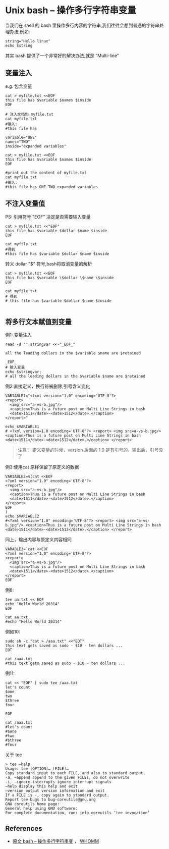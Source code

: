 # Unix bash – 操作多行字符串变量

当我们在 shell 的 bash 里操作多行内容的字符串,我们往往会想到普通的字符串处理办法 例如:

```text
string="Hello linux"
echo $string
```

其实 bash 提供了一个非常好的解决办法,就是 “Multi-line”

## 变量注入

e.g. 包含变量

```text
cat > myfile.txt <<EOF
this file has $variable $names $inside
EOF

# 注入文档到 myfile.txt
cat myfile.txt
#输入:
#this file has

variable="ONE"
names="TWO"
inside="expanded variables"

cat > myfile.txt <<EOF
this file has $variable $names $inside
EOF

#print out the content of myfile.txt
cat myfile.txt
#输入:
#this file has ONE TWO expanded variables
```

## 不注入变量值

PS: 引用符号 "EOF" 决定是否需要输入变量

```text
cat > myfile.txt <<"EOF"
this file has $variable $dollar $name $inside
EOF

cat myfile.txt
#得到
#this file has $variable $dollar $name $inside
```

转义 dollar "$" 符号,bash将取消变量的解析

```text
cat > myfile.txt <<EOF
this file has $variable \$dollar \$name \$inside
EOF

cat myfile.txt
# 得到
# this file has $variable $dollar $name $inside


```

## 将多行文本赋值到变量

例1: 变量注入

```text
read -d '' stringvar <<-"_EOF_"

all the leading dollars in the $variable $name are $retained

_EOF_
# 输入变量
echo $stringvar;
# all the leading dollars in the $variable $name are $retained
```

例2:直接定义，换行符被删除,引号含义变化

```text
VARIABLE1="<?xml version="1.0" encoding='UTF-8'?>
<report>
  <img src="a-vs-b.jpg"/>
  <caption>Thus is a future post on Multi Line Strings in bash
  <date>1511</date>-<date>1512</date>.</caption>
</report>"

echo $VARIABLE1
# <?xml version=1.0 encoding='UTF-8'?> <report> <img src=a-vs-b.jpg/> <caption>Thus is a future post on Multi Line Strings in bash <date>1511</date>-<date>1512</date>.</caption> </report>
```

> 注意： 定义变量的时候，version 后面的 1.0 是有引号的，输出后，引号没了

例3:使用cat 原样保留了原定义的数据

```text
VARIABLE2=$(cat <<EOF
<?xml version="1.0" encoding='UTF-8'?>
<report>
  <img src="a-vs-b.jpg"/>
  <caption>Thus is a future post on Multi Line Strings in bash
  <date>1511</date>-<date>1512</date>.</caption>
</report>
EOF
)
echo $VARIABLE2
#<?xml version="1.0" encoding='UTF-8'?> <report> <img src="a-vs-b.jpg"/> <caption>Thus is a future post on Multi Line Strings in bash <date>1511</date>-<date>1512</date>.</caption> </report>
```

同上，输出内容与原定义内容相同

```text
VARABLE3=`cat <<EOF
<?xml version="1.0" encoding='UTF-8'?>
<report>
  <img src="a-vs-b.jpg"/>
  <caption>Thus is a future post on Multi Line Strings in bash
  <date>1511</date>-<date>1512</date>.</caption>
</report>
EOF`
```

例8:

```text
tee aa.txt << EOF
echo "Hello World 20314"
EOF

cat aa.txt
#echo "Hello World 20314"
```

例如10:

```text
sudo sh -c "cat > /aaa.txt" <<"EOT"
this text gets saved as sudo - $10 - ten dollars ...
EOT

cat /aaa.txt
#this text gets saved as sudo - $10 - ten dollars ...
```

例11:

```text
cat << "EOF" | sudo tee /aaa.txt
let's count
$one
two
$three
four

EOF

cat /aaa.txt
#let's count
#$one
#two
#$three
#four
```

关于 tee

```text
> tee –help
Usage: tee [OPTION]… [FILE]…
Copy standard input to each FILE, and also to standard output.
-a, –append append to the given FILEs, do not overwrite
-i, –ignore-interrupts ignore interrupt signals
–help display this help and exit
–version output version information and exit
If a FILE is -, copy again to standard output.
Report tee bugs to bug-coreutils@gnu.org
GNU coreutils home page:
General help using GNU software:
For complete documentation, run: info coreutils ‘tee invocation’
```

## References

* [原文 bash – 操作多行字符串变](https://whatua.com/2018/02/24/unix-bash-%E6%93%8D%E4%BD%9C%E5%A4%9A%E8%A1%8C%E5%AD%97%E7%AC%A6%E4%B8%B2%E5%8F%98%E9%87%8F/) ， [WHOMM](https://whatua.com/author/mxroot/)

